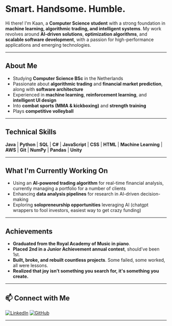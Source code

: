# Smart. Handsome. Humble.  

Hi there! I'm Kaan, a **Computer Science student** with a strong foundation in **machine learning, algorithmic trading, and intelligent systems**. My work revolves around **AI-driven solutions**, **optimization algorithms**, and **scalable software development**, with a passion for high-performance applications and emerging technologies.  

---

## About Me  

- Studying **Computer Science BSc** in the Netherlands  
- Passionate about **algorithmic trading** and **financial market prediction**, along with **software architecture**  
- Experienced in **machine learning**, **reinforcement learning**, and **intelligent UI design**  
- Into **combat sports (MMA & kickboxing)** and **strength training**  
- Plays **competitive volleyball**   

---

## Technical Skills  

**Java** | **Python** | **SQL** | **C#** | **JavaScript** | **CSS** | **HTML** | **Machine Learning** | **AWS** | **Git** | **NumPy** | **Pandas** | **Unity**  

---

## What I'm Currently Working On  

- Using an **AI-powered trading algorithm** for real-time financial analysis, currently managing a portfolio for a number of clients  
- Enhancing **data analysis pipelines** for research in AI-driven decision-making  
- Exploring **solopreneurship opportunities** leveraging AI (chatgpt wrappers to fool investors, easiest way to get crazy funding)  

---

## Achievements  

- **Graduated from the Royal Academy of Music in piano**.
- **Placed 2nd in a Junior Achievement annual contest**, should’ve been 1st. 
- **Built, broke, and rebuilt countless projects**. Some failed, some worked, all were lessons.  
- **Realized that joy isn’t something you search for, it's something you create.**  

---

## 📫 Connect with Me  

[![LinkedIn](https://img.shields.io/badge/LinkedIn-Connect-blue?style=flat&logo=linkedin)](www.linkedin.com/in/mustafa-kaan-başaran-542987330)
[![GitHub](https://img.shields.io/badge/GitHub-Follow-black?style=flat&logo=github)](https://github.com/MKBasaran)  

---
